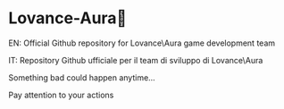 # Lovance-Aura🍓

EN: Official Github repository for Lovance\Aura game development team

IT: Repository Github ufficiale per il team di sviluppo di Lovance\Aura

Something bad could happen anytime...

Pay attention to your actions

